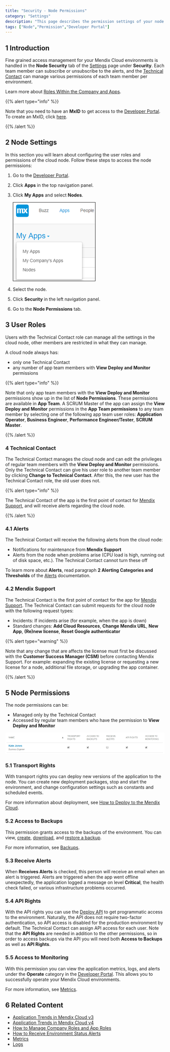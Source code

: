 ```yaml
---
title: "Security - Node Permissions"
category: "Settings"
description: "This page describes the permission settings of your node."
tags: ["Node","Permission","Developer Portal"]
---
```


## 1 Introduction

Fine grained access management for your Mendix Cloud environments is handled in the **Node Security** tab of the [Settings](/developerportal/settings) page under **Security**. Each team member can subscribe or unsubscribe to the alerts, and the [Technical Contact](/developerportal/general/technical-contact) can manage various permissions of each team member per environment.

Learn more about [Roles Within the Company and Apps](/developerportal/general/roles).

{{% alert type="info" %}}

Note that you need to have an **MxID** to get access to the [Developer Portal](http://home.mendix.com). To create an MxID, click [here](http://www.mendix.com/try-now/?utm_source=documentation&utm_medium=community&utm_campaign=signup).

{{% /alert %}}


## 2 Node Settings

In this section you will learn about configuring the user roles and permissions of the cloud node. Follow these steps to access the node permissions:

1.  Go to the [Developer Portal](http://home.mendix.com).
2.  Click **Apps** in the top navigation panel.
3.  Click **My Apps** and select **Nodes**.

    ![](attachments/myapps.png)

4.  Select the node.
5.  Click **Security** in the left navigation panel.
6.  Go to the **Node Permissions** tab.

## 3 User Roles

Users with the Technical Contact role can manage all the settings in the cloud node, other members are restricted in what they can manage.

A cloud node always has:
* only one Technical Contact
* any number of app team members with **View Deploy and Monitor** permissions

{{% alert type="info" %}}

Note that only app team members with the **View Deploy and Monitor** permissions show up in the list of **Node Permissions**. These permissions are available in **App Team**. A SCRUM Master of the app can assign the **View Deploy and Monitor** permissions in the **App Team permissions** to any team member by selecting one of the following app team user roles: **Application Operator**, **Business Engineer**, **Performance Engineer/Tester**, **SCRUM Master**.

{{% /alert %}}

### 4 Technical Contact

The Technical Contact manages the cloud node and can edit the privileges of regular team members with the **View Deploy and Monitor** permissions. Only the Technical Contact can give his user role to another team member by clicking **Change to Technical Contact**. After this, the new user has the Technical Contact role, the old user does not.

{{% alert type="info" %}}

The Technical Contact of the app is the first point of contact for [Mendix Support](https://support.mendix.com/hc/en-us), and will receive alerts regarding the cloud node.

{{% /alert %}}

### 4.1 Alerts

The Technical Contact will receive the following alerts from the cloud node:

*   Notifications for maintenance from **Mendix Support**
*   Alerts from the node when problems arise (CPU load is high, running out of disk space, etc.). The Technical Contact cannot turn these off

To learn more about **Alerts**, read paragraph **2 Alerting Categories and Thresholds** of the [Alerts](/developerportal/operate/monitoring-application-health) documentation.

### 4.2 Mendix Support

The Technical Contact is the first point of contact for the app for [Mendix Support](https://support.mendix.com/hc/en-us). The Technical Contact can submit requests for the cloud node with the following request types:

*   Incidents: If incidents arise (for example, when the app is down)
*   Standard changes: **Add Cloud Resources**, **Change Mendix URL**, **New App**, **(Re)new license**, **Reset Google authenticator**

{{% alert type="warning" %}}

Note that any change that are affects the license must first be discussed with the **Customer Success Manager (CSM)** before contacting Mendix Support. For example: expanding the existing license or requesting a new license for a node, additional file storage, or upgrading the app container.

{{% /alert %}}

## 5 Node Permissions

The node permissions can be:

* Managed only by the Technical Contact
* Accessed by regular team members who have the permission to **View Deploy and Monitor**

![](attachments/nodepermission.jpg)

### 5.1 Transport Rights

With transport rights you can deploy new versions of the application to the node. You can create new deployment packages, stop and start the environment, and change configuration settings such as constants and scheduled events.

For more information about deployment, see [How to Deploy to the Mendix Cloud](/developerportal/howto/deploying-to-the-cloud).

### 5.2 Access to Backups

This permission grants access to the backups of the environment. You can view, [create](/developerportal/howto/how-to-create-backup), [download](/developerportal/howto/how-to-download-a-backup), and [restore a backup](/developerportal/howto/how-to-restore-a-backup).

For more information, see [Backups](/developerportal/operate/backups).

### 5.3 Receive Alerts

When **Receives Alerts** is checked, this person will receive an email when an alert is triggered. Alerts are triggered when the app went offline unexpectedly, the application logged a message on level **Critical**, the health check failed, or various infrastructure problems occurred.

### 5.4 API Rights

With the API rights you can use the [Deploy API](/apidocs-mxsdk/apidocs/deploy-api) to get programmatic access to the environment. Naturally, the API does not require two-factor authentication, so API access is disabled for the production environment by default. The Technical Contact can assign API access for each user. Note that the **API Rights** are needed in addition to the other permissions, so in order to access backups via the API you will need both **Access to Backups** as well as **API Rights**.

### 5.5 Access to Monitoring

With this permission you can view the application metrics, logs, and alerts under the **Operate** category in the [Developer Portal](http://home.mendix.com). This allows you to successfully operate your Mendix Cloud environments.

For more information, see [Metrics](/developerportal/operate/metrics).

## 6 Related Content

* [Application Trends in Mendix Cloud v3](/developerportal/operate/trends)
* [Application Trends in Mendix Cloud v4](/developerportal/operate/trends-v4)
* [How to Manage Company Roles and App Roles](/developerportal/howto/change-roles)
* [How to Receive Environment Status Alerts](/developerportal/howto/receive-alerts)
* [Metrics](/developerportal/operate/metrics)
* [Logs](/developerportal/operate/logs)
